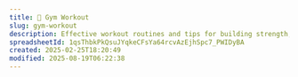 ```yaml
---
title: 🦾 Gym Workout
slug: gym-workout
description: Effective workout routines and tips for building strength, endurance, and overall fitness at the gym.
spreadsheetId: 1qsThbkPkQsuJYqkeCFsYa64rcvAzEjhSpc7_PWIDyBA
created: 2025-02-25T18:20:49
modified: 2025-08-19T06:22:38
---
```

